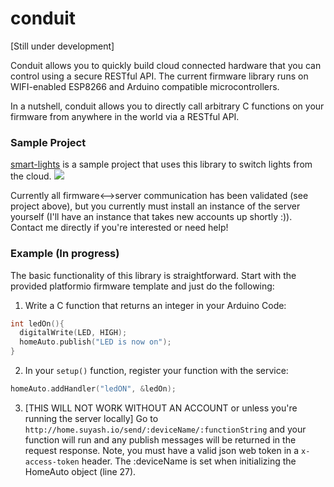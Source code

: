 # conduit

[Still under development]

Conduit allows you to quickly build cloud connected hardware that you can control using a secure RESTful API. The current firmware library runs on WIFI-enabled ESP8266 and Arduino compatible microcontrollers. 

In a nutshell, conduit allows you to directly call arbitrary C functions on your firmware from anywhere in the world via a RESTful API. 

### Sample Project
[smart-lights](https://github.com/suyashkumar/smart-lights) is a sample project that uses this library to switch lights from the cloud. 
![](https://github.com/suyashkumar/smart-lights/blob/master/img/lightswitch.gif)

Currently all firmware<-->server communication has been validated (see project above), but you currently must install an instance of the server yourself (I'll have an instance that takes new accounts up shortly :)). Contact me directly if you're interested or need help!

### Example (In progress)
The basic functionality of this library is straightforward. Start with the provided platformio firmware template and just do the following: 
  
  1. Write a C function that returns an integer in your Arduino Code:
  
  ```C
  int ledOn(){
    digitalWrite(LED, HIGH);
    homeAuto.publish("LED is now on");
  }
  ```
  2. In your `setup()` function, register your function with the service: 
  
  ```C
  homeAuto.addHandler("ledON", &ledOn);
  ```

  3. [THIS WILL NOT WORK WITHOUT AN ACCOUNT or unless you're running the server locally] Go to `http://home.suyash.io/send/:deviceName/:functionString` and your function will run and any publish messages will be returned in the request response. Note, you must have a valid json web token in a `x-access-token` header. The :deviceName is set when initializing the HomeAuto object (line 27).
